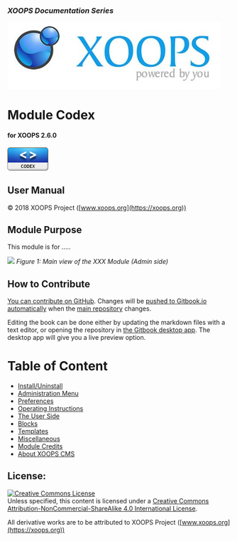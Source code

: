 ### _XOOPS Documentation Series_
![](assets/logoXoops.jpg)

# Module Codex
#### for XOOPS 2.6.0
      
![](assets/logoModule.png)
            
## User Manual

© 2018 XOOPS Project ([www.xoops.org](https://xoops.org))   

## Module Purpose 

This module is for .....

![](assets/image001.png)
*Figure 1: Main view of the XXX Module (Admin side)*


## How to Contribute

[You can contribute on GitHub](https://github.com/XoopsDocs/xoops_codex). Changes will be [pushed to Gitbook.io automatically](https://www.gitbook.com/book/xoops/xoops_codex/activity) when the [main repository](https://github.com/XoopsDocs/xoops_codex) changes.

Editing the book can be done either by updating the markdown files with a text editor, or opening the repository in [the Gitbook desktop app](https://github.com/GitbookIO/editor/blob/master/README.md). The desktop app will give you a live preview option.

# Table of Content

* [Install/Uninstall](book/1install.md)
* [Administration Menu](book/2administration.md)
* [Preferences](book/3preferences.md)
* [Operating Instructions](book/4operations.md)
* [The User Side](book/5userside.md)
* [Blocks](book/6blocks.md)
* [Templates](book/7templates.md)
* [Miscellaneous](book/8other.md) 
* [Module Credits](book/9credits.md)
* [About XOOPS CMS](book/10aboutxoops.md)

## License:

<a rel="license" href="http://creativecommons.org/licenses/by-nc-sa/4.0/"><img alt="Creative Commons License" style="border-width:0" src="https://i.creativecommons.org/l/by-nc-sa/4.0/88x31.png" /></a><br />Unless specified, this content is licensed under a <a rel="license" href="http://creativecommons.org/licenses/by-nc-sa/4.0/">Creative Commons Attribution-NonCommercial-ShareAlike 4.0 International License</a>.

All derivative works are to be attributed to XOOPS Project ([www.xoops.org](https://xoops.org))
